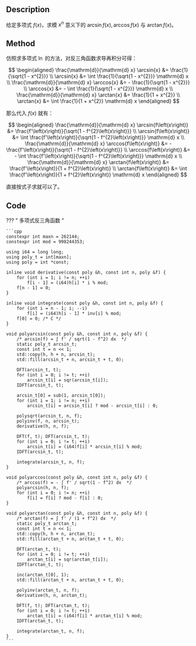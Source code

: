 ## Description

给定多项式 $f\left(x\right)$，求模 $x^{n}$ 意义下的 $\arcsin{f\left(x\right)}, \arccos{f\left(x\right)}$ 与 $\arctan{f\left(x\right)}$。

## Method

仿照求多项式 $\ln$ 的方法，对反三角函数求导再积分可得：

$$ \begin{aligned}
	\frac{\mathrm{d}}{\mathrm{d} x} \arcsin{x} &= \frac{1}{\sqrt{1 - x^{2}}} \\
	\arcsin{x} &= \int \frac{1}{\sqrt{1 - x^{2}}} \mathrm{d} x \\
	\frac{\mathrm{d}}{\mathrm{d} x} \arccos{x} &= - \frac{1}{\sqrt{1 - x^{2}}} \\
	\arccos{x} &= - \int \frac{1}{\sqrt{1 - x^{2}}} \mathrm{d} x \\
	\frac{\mathrm{d}}{\mathrm{d} x} \arctan{x} &= \frac{1}{1 + x^{2}} \\
	\arctan{x} &= \int \frac{1}{1 + x^{2}} \mathrm{d} x
\end{aligned} $$

那么代入 $f\left(x\right)$ 就有：

$$ \begin{aligned}
	\frac{\mathrm{d}}{\mathrm{d} x} \arcsin{f\left(x\right)} &= \frac{f'\left(x\right)}{\sqrt{1 - f^{2}\left(x\right)}} \\
	\arcsin{f\left(x\right)} &= \int \frac{f'\left(x\right)}{\sqrt{1 - f^{2}\left(x\right)}} \mathrm{d} x \\
	\frac{\mathrm{d}}{\mathrm{d} x} \arccos{f\left(x\right)} &= - \frac{f'\left(x\right)}{\sqrt{1 - f^{2}\left(x\right)}} \\
	\arccos{f\left(x\right)} &= - \int \frac{f'\left(x\right)}{\sqrt{1 - f^{2}\left(x\right)}} \mathrm{d} x \\
	\frac{\mathrm{d}}{\mathrm{d} x} \arctan{f\left(x\right)} &= \frac{f'\left(x\right)}{1 + f^{2}\left(x\right)} \\
	\arctan{f\left(x\right)} &= \int \frac{f'\left(x\right)}{1 + f^{2}\left(x\right)} \mathrm{d} x
\end{aligned} $$

直接按式子求就可以了。

## Code

??? " 多项式反三角函数 "

	```cpp
	constexpr int maxn = 262144;
	constexpr int mod = 998244353;

	using i64 = long long;
	using poly_t = int[maxn];
	using poly = int *const;

    inline void derivative(const poly &h, const int n, poly &f) {
        for (int i = 1; i != n; ++i)
            f[i - 1] = (i64)h[i] * i % mod;
        f[n - 1] = 0;
    }

    inline void integrate(const poly &h, const int n, poly &f) {
        for (int i = n - 1; i; --i)
            f[i] = (i64)h[i - 1] * inv[i] % mod;
        f[0] = 0; /* C */
    }

	void polyarcsin(const poly &h, const int n, poly &f) {
		/* arcsin(f) = ∫ f' / sqrt(1 - f^2) dx  */
		static poly_t arcsin_t;
		const int t = n << 1;
		std::copy(h, h + n, arcsin_t);
		std::fill(arcsin_t + n, arcsin_t + t, 0);

		DFT(arcsin_t, t);
		for (int i = 0; i != t; ++i)
			arcsin_t[i] = sqr(arcsin_t[i]);
		IDFT(arcsin_t, t);

		arcsin_t[0] = sub(1, arcsin_t[0]);
		for (int i = 1; i != n; ++i)
			arcsin_t[i] = arcsin_t[i] ? mod - arcsin_t[i] : 0;

		polysqrt(arcsin_t, n, f);
		polyinv(f, n, arcsin_t);
		derivative(h, n, f);

		DFT(f, t); DFT(arcsin_t, t);
		for (int i = 0; i != t; ++i)
			arcsin_t[i] = (i64)f[i] * arcsin_t[i] % mod;
		IDFT(arcsin_t, t);

		integrate(arcsin_t, n, f);
	}

	void polyarccos(const poly &h, const int n, poly &f) {
		/* arccos(f) = - ∫ f' / sqrt(1 - f^2) dx  */
		polyarcsin(h, n, f);
		for (int i = 0; i != n; ++i)
			f[i] = f[i] ? mod - f[i] : 0;
	}

	void polyarctan(const poly &h, const int n, poly &f) {
		/* arctan(f) = ∫ f' / (1 + f^2) dx  */
		static poly_t arctan_t;
		const int t = n << 1;
		std::copy(h, h + n, arctan_t);
		std::fill(arctan_t + n, arctan_t + t, 0);

		DFT(arctan_t, t);
		for (int i = 0; i != t; ++i)
			arctan_t[i] = sqr(arctan_t[i]);
		IDFT(arctan_t, t);

		inc(arctan_t[0], 1);
		std::fill(arctan_t + n, arctan_t + t, 0);

		polyinv(arctan_t, n, f);
		derivative(h, n, arctan_t);

		DFT(f, t); DFT(arctan_t, t);
		for (int i = 0; i != t; ++i)
			arctan_t[i] = (i64)f[i] * arctan_t[i] % mod;
		IDFT(arctan_t, t);

		integrate(arctan_t, n, f);
	}
	```
